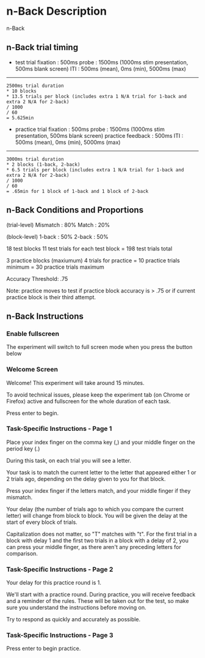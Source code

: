# n-Back Description
n-Back

## n-Back trial timing
- test trial
fixation : 500ms
probe : 1500ms (1000ms stim presentation, 500ms blank screen)
ITI : 500ms (mean), 0ms (min), 5000ms (max)

--- 
```code 
2500ms trial duration 
* 10 blocks 
* 13.5 trials per block (includes extra 1 N/A trial for 1-back and extra 2 N/A for 2-back)
/ 1000 
/ 60
= 5.625min
```

- practice trial
fixation : 500ms
probe : 1500ms (1000ms stim presentation, 500ms blank screen)
practice feedback : 500ms
ITI : 500ms (mean), 0ms (min), 5000ms (max)

--- 
```code 
3000ms trial duration 
* 2 blocks (1-back, 2-back) 
* 6.5 trials per block (includes extra 1 N/A trial for 1-back and extra 2 N/A for 2-back)
/ 1000 
/ 60
= .65min for 1 block of 1-back and 1 block of 2-back
```

## n-Back Conditions and Proportions
(trial-level)
Mismatch : 80% 
Match : 20%

(block-level)
1-back : 50%
2-back : 50%

18 test blocks
11 test trials for each test block
= 198 test trials total 

3 practice blocks (maxiumum)
4 trials for practice
= 10 practice trials minimum
= 30 practice trials maximum

Accuracy Threshold: .75

Note: practice moves to test if practice block accuracy is > .75 or if current practice block is their third attempt. 

## n-Back Instructions

### Enable fullscreen
The experiment will switch to full screen mode when you press the button below

### Welcome Screen
Welcome! This experiment will take around 15 minutes.

To avoid technical issues, please keep the experiment tab (on Chrome or Firefox) active and fullscreen for the whole duration of each task.

Press enter to begin.

### Task-Specific Instructions - Page 1
Place your index finger on the comma key (,) and your middle finger on the period key (.)

During this task, on each trial you will see a letter.

Your task is to match the current letter to the letter that appeared either 1 or 2 trials ago, depending on the delay given to you for that block.

Press your index finger if the letters match, and your middle finger if they mismatch.

Your delay (the number of trials ago to which you compare the current letter) will change from block to block. You will be given the delay at the start of every block of trials.

Capitalization does not matter, so "T" matches with "t". For the first trial in a block with delay 1 and the first two trials in a block with a delay of 2, you can press your middle finger, as there aren't any preceding letters for comparison.

### Task-Specific Instructions - Page 2

Your delay for this practice round is 1.

We'll start with a practice round. During practice, you will receive feedback and a reminder of the rules. These will be taken out for the test, so make sure you understand the instructions before moving on.

Try to respond as quickly and accurately as possible.

### Task-Specific Instructions - Page 3
Press enter to begin practice.